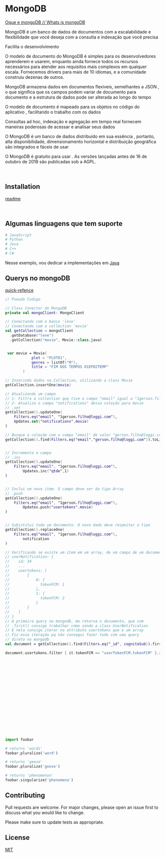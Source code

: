 # MongoDB

[Oque e mongoDB // Whats is mongoDB](https://www.mongodb.com/what-is-mongodb)

MongoDB é um banco de dados de documentos com a escalabilidade e flexibilidade que você deseja com a consulta e indexação que você precisa

Facilita o desenvolvimento

O modelo de documento do MongoDB é simples para os desenvolvedores aprenderem e usarem, enquanto ainda fornece todos os recursos necessários para atender aos requisitos mais complexos em qualquer escala. Fornecemos drivers para mais de 10 idiomas, e a comunidade construiu dezenas de outros.

MongoDB armazena dados em documentos flexíveis, semelhantes a JSON , o que significa que os campos podem variar de documento para documento e a estrutura de dados pode ser alterada ao longo do tempo

O modelo de documento é mapeado para os objetos no código do aplicativo , facilitando o trabalho com os dados

Consultas ad hoc, indexação e agregação em tempo real fornecem maneiras poderosas de acessar e analisar seus dados

O MongoDB é um banco de dados distribuído em sua essência , portanto, alta disponibilidade, dimensionamento horizontal e distribuição geográfica são integrados e fáceis de usar

O MongoDB é gratuito para usar . As versões lançadas antes de 16 de outubro de 2018 são publicadas sob a AGPL.

</br>

## Installation

[readme](https://github.com/mongodb/mongo)

</br>

## Algumas linguagens que tem suporte

```python
# JavaScript
# Python
# Java
# C++
# C#
```

Nesse exemplo, vou dedicar a implementações em [Java](https://www.mongodb.com/docs/drivers/java/sync/current/quick-start/)

## Querys no mongoDB

[quick-refence](https://www.mongodb.com/docs/drivers/java/sync/current/quick-reference/)

```kotlin
// Pseudo Codigo

// Class Conector do MongoDB
private val mongoClient: MongoClient

// Conectando com o banco 'leve'
// Conectando com a collection 'movie'
val getCollection = mongoClient
  .getDatabase("leve")
  .getCollection("movie", Movie::class.java)


 var movie = Movie(
            plot = "PLOT01",
            genres = listOf("M"),
            title = "FIM DOS TEMPOS 01EP02TEMP"
        )

// Inserindo dados na Collection, utilizando a class Movie
getCollection.insertOne(movie)

// Atualizando um campo
// 1- Filtra a collection que tive o campo "email" igual a "1gerson.filho@loggi.com"
// 2- Atualiza o campo "notifications" dessa coleção para movie
// .set
getCollection().updateOne(
    Filters.eq("email", "1gerson.filho@loggi.com"),
    Updates.set("notifications",movie)
)

// Busque a coleção com o campo "email" de valor "gerson.filho@loggi.com"
getCollection().find(Filters.eq("email","gerson.filho@loggi.com")).toList()


// Incrementa o campo
// .inc
getCollection().updateOne(
    Filters.eq("email", "1gerson.filho@loggi.com"),
        Updates.inc("qtde",1)
)


// Inclui um novo item. O campo deve ser do tipo Array
// .push
getCollection().updateOne(
    Filters.eq("email", "1gerson.filho@loggi.com"),
        Updates.push("usertokens",movie)
)


// Subistitui todo um documento. O novo dado deve respeitar o tipo
getCollection().replaceOne(
    Filters.eq("email", "1gerson.filho@loggi.com"),
        notification
)

// Verificando se existe um item em um array, de um campo de um documento
// userNotification: {
//    id: 34
//    ...
//    usertokens: [
//        {
//            0: {
//              tokenFCM: 1
//            },
//            1: {
//              tokenFCM: 2
//            }
//        }
//    ]
// }
// A primeira query no mongodb, me retorna o documento, que com
// .first() consigo trabalhar como sendo a class UserNotification
// E nela consigo iterar no attributo usertokens que e um array
// Fiz essa iteração pq não consegui fazer tudo com uma query
// direto no mongodb
val document = getCollection().find(Filters.eq("_id", cognitoSub)).first()

document.usertokens.filter { it.tokenFCM == "userTokenFCM.tokenFCM" }.isEmpty()

```

</br>
</br>
</br>
</br>
</br>
</br>
</br>
</br>
</br>
</br>
</br>
</br>
</br>
</br>

```python
import foobar

# returns 'words'
foobar.pluralize('word')

# returns 'geese'
foobar.pluralize('goose')

# returns 'phenomenon'
foobar.singularize('phenomena')
```

## Contributing

Pull requests are welcome. For major changes, please open an issue first to discuss what you would like to change.

Please make sure to update tests as appropriate.

## License

[MIT](https://choosealicense.com/licenses/mit/)
